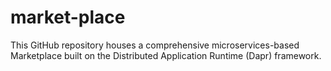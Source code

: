 # market-place
This GitHub repository houses a comprehensive microservices-based Marketplace built on the Distributed Application Runtime (Dapr) framework. 
